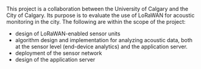 This project is a collaboration between the University of Calgary and the City of Calgary. Its purpose is to evaluate the use of LoRaWAN for acoustic monitoring in the city. The following are within the scope of the project:

- design of LoRaWAN-enabled sensor units
- algorithm design and implementation for analyzing acoustic data, both at the sensor level (end-device analytics) and the application server.
- deployment of the sensor network
- design of the application server
